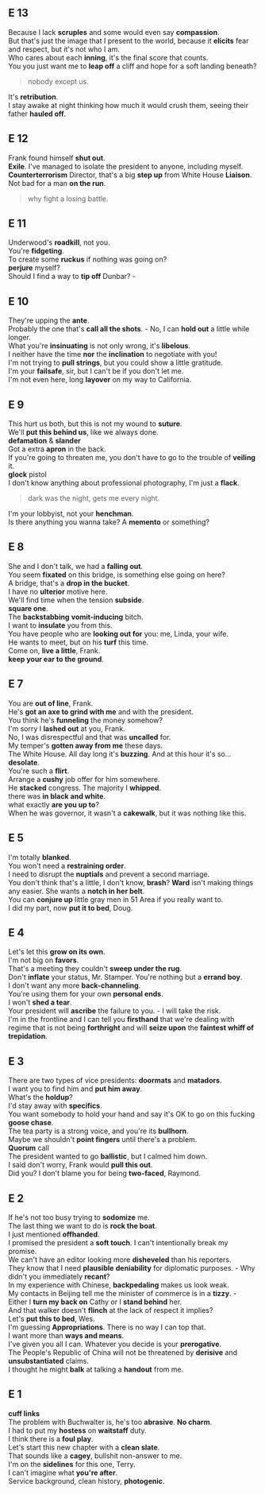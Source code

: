 
## E 13  
Because I lack **scruples** and some would even say **compassion**.  
But that's just the image that I present to the world, because it **elicits** fear and respect, but it's not who I am.  
Who cares about each **inning**, it's the final score that counts.  
You you just want me to **leap off** a cliff and hope for a soft landing beneath?  
> nobody except us.  

It's **retribution**.  
I stay awake at night thinking how much it would crush them, seeing their father **hauled off**.  


## E 12  
Frank found himself **shut out**.  
**Exile**. I've managed to isolate the president to anyone, including myself. 
**Counterterrorism** Director, that's a big **step up** from White House **Liaison**.  
Not bad for a man **on the run**.  
> why fight a losing battle.  

## E 11 
Underwood's **roadkill**, not you.  
You're **fidgeting**.  
To create some **ruckus** if nothing was going on?  
**perjure** myself?  
Should I find a way to **tip off** Dunbar? -

## E 10 
They're upping the **ante**.  
Probably the one that's **call all the shots**.  - No, I can **hold out** a little while longer.  
What you're **insinuating** is not only wrong, it's **libelous**.  
I neither have the time **nor** the **inclination** to negotiate with you!  
I'm not trying to **pull strings**, but you could show a little gratitude.  
I'm your **failsafe**, sir, but I can't be if you don't let me.  
I'm not even here, long **layover** on my way to California.  


## E 9 
This hurt us both, but this is not my wound to **suture**.  
We'll **put this behind us**, like we always done.  
**defamation** & **slander**  
Got a extra **apron** in the back.  
If you're going to threaten me, you don't have to go to the trouble of **veiling** it.  
**glock** pistol  
I don't know anything about professional photography, I'm just a **flack**.  
> dark was the night, gets me every night.  

I'm your lobbyist, not your **henchman**.  
Is there anything you wanna take? A **memento** or something?  

## E 8 
She and I don't talk, we had a **falling out**.  
You seem **fixated** on this bridge, is something else going on here?  
A bridge, that's a **drop in the bucket**.  
I have no **ulterior** motive here.  
We'll find time when the tension **subside**.  
**square one**.  
The **backstabbing** **vomit-inducing** bitch.  
I want to **insulate** you from this.  
You have people who are **looking out for** you: me, Linda,  your wife.  
He wants to meet, but on his **turf** this time.  
Come on, **live a little**, Frank.  
**keep your ear to the ground**.  


## E 7  
You are **out of line**, Frank.  
He's **got an axe to grind with me** and with the president.   
You think he's **funneling** the money somehow?  
I'm sorry I **lashed out** at you, Frank.  
No, I was disrespectful and that was **uncalled** for.  
My temper's **gotten away from me** these days.  
The White House. All day long it's **buzzing**. And at this hour it's so... **desolate**.  
You're such a **flirt**.  
Arrange a **cushy** job offer for him somewhere.  
He **stacked** congress. The majority I **whipped**.  
there was **in black and white**.  
what exactly **are you up to**?  
When he was governor, it wasn't a **cakewalk**, but it was nothing like this.  

## E 5 
I'm totally **blanked**.  
You won't need a **restraining order**.  
I need to disrupt the **nuptials** and prevent a second marriage.  
You don't think that's a little, I don't know, **brash**? 
**Ward** isn't making things any easier. She wants a **notch in her belt**.  
You can **conjure up** little gray men in 51 Area if you really want to.  
I did my part, now **put it to bed**, Doug.  

## E 4 
Let's let this **grow on its own**.  
I'm not big on **favors**.  
That's a meeting they couldn't **sweep under the rug**.  
Don't **inflate** your status, Mr. Stamper. You're nothing but a **errand boy**.  
I don't want any more **back-channeling**.  
You're using them for your own **personal ends**.  
I won't **shed a tear**.  
Your president will **ascribe** the failure to you. - I will take the risk.    
I'm in the frontline and I can tell you **firsthand** that we're dealing with regime that is not being **forthright** and will **seize upon** the **faintest whiff of trepidation**.  


## E 3  
There are two types of vice presidents: **doormats** and **matadors**.  
I want you to find him and **put him away**.  
What's the **holdup**?  
I'd stay away with **specifics**.  
You want somebody to hold your hand and say it's OK to go on this fucking **goose chase**.  
The tea party is a strong voice, and you're its **bullhorn**.  
Maybe we shouldn't **point fingers** until there's a problem.  
**Quorum** call  
The president wanted to go **ballistic**, but I calmed him down.  
I said don't worry, Frank would **pull this out**.  
Did you? I don't blame you for being **two-faced**, Raymond.  


## E 2 
If he's not too busy trying to **sodomize** me.  
The last thing we want to do is **rock the boat**.  
I just mentioned **offhanded**.  
I promised the president a **soft touch**. I can't intentionally break my promise.  
We can't have an editor looking more **disheveled** than his reporters.  
They know that I need **plausible** **deniability** for diplomatic purposes. - Why didn't you immediately **recant**?  
In my experience with Chinese, **backpedaling** makes us look weak.  
My contacts in Beijing tell me the minister of commerce is in a **tizzy**. -  
Either I **turn my back on** Cathy or I **stand behind** her.  
And that walker doesn't **flinch** at the lack of respect it implies?  
Let's **put this to bed**, Wes.  
I'm guessing **Appropriations**. There is no way I can top that.  
I want more than **ways and means**.  
I've given you all I can. Whatever you decide is your **prerogative**.  
The People's Republic of China will not be threatened by **derisive** and **unsubstantiated** claims.  
I thought he might **balk** at talking a **handout** from me.  


## E 1 
**cuff links**  
The problem with Buchwalter is, he's too **abrasive**. **No charm**.  
I had to put my **hostess** on **waitstaff** duty.  
I think there is a **foul play**.  
Let's start this new chapter with a **clean slate**.  
That sounds like a **cagey**, bullshit non-answer to me.  
I'm on the **sidelines** for this one, Terry.  
I can't imagine what **you're after**.  
Service background, clean history, **photogenic**.  

